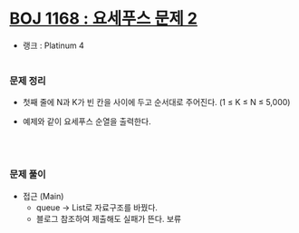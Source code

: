 # [BOJ 1168 : 요세푸스 문제 2](https://www.acmicpc.net/problem/1168)
- 랭크 : Platinum 4
  <br><br>
  
### 문제 정리
- 첫째 줄에 N과 K가 빈 칸을 사이에 두고 순서대로 주어진다. (1 ≤ K ≤ N ≤ 5,000)
- 예제와 같이 요세푸스 순열을 출력한다.

   <br><br>

### 문제 풀이
- 접근 (Main)
  - queue -> List로 자료구조를 바꿨다.
  - 블로그 참조하여 제출해도 실패가 뜬다. 보류
    


    
    


